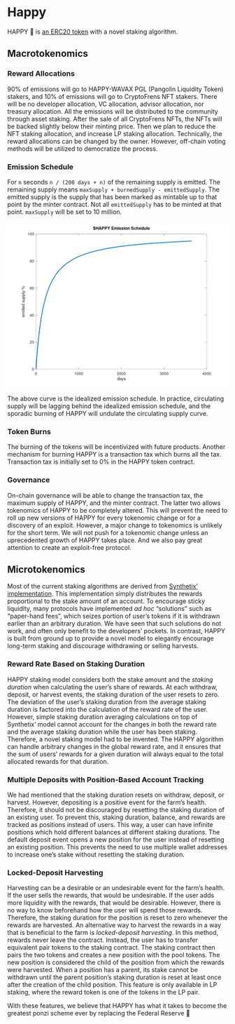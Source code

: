 # Happy

HAPPY 🐸 is [an ERC20 token](https://eips.ethereum.org/EIPS/eip-20) with a novel staking algorithm.

## Macrotokenomics

### Reward Allocations

90% of emissions will go to HAPPY-WAVAX PGL (Pangolin Liquidity Token) stakers, and
10% of emissions will go to CryptoFrens NFT stakers. There will be no developer allocation,
VC allocation, advisor allocation, nor treasury allocation. All the emissions will be
distributed to the community through asset staking. After the sale of all CryptoFrens
NFTs, the NFTs will be backed slightly below their minting price. Then we plan to
reduce the NFT staking allocation, and increase LP staking allocation. Technically,
the reward allocations can be changed by the owner. However, off-chain voting methods
will be utilized to democratize the process.

### Emission Schedule

For `n` seconds `n / (200 days + n)` of the remaining supply is emitted. The remaining
supply means `maxSupply + burnedSupply - emittedSupply`. The emitted supply is the supply
that has been marked as mintable up to that point by the minter contract. Not all
`emittedSupply` has to be minted at that point. `maxSupply` will be set to 10 million.

![Emission Schedule](images/happy-emission.png "Ideal emission schedule")

The above curve is the idealized emission schedule. In practice, circulating supply
will be lagging behind the idealized emission schedule, and the sporadic burning of
HAPPY will undulate the circulating supply curve.

### Token Burns

The burning of the tokens will be incentivized with future products. Another mechanism
for burning HAPPY is a transaction tax which burns all the tax. Transaction tax is
initially set to 0% in the HAPPY token contract.

### Governance

On-chain governance will be able to change the transaction tax, the maximum supply
of HAPPY, and the minter contract. The latter two allows tokenomics of HAPPY to be
completely altered. This will prevent the need to roll up new versions of HAPPY for
every tokenomic change or for a discovery of an exploit. However, a major change to
tokenomics is unlikely for the short term. We will not push for a tokenomic change
unless an uprecedented growth of HAPPY takes place. And we also pay great attention to
create an exploit-free protocol.

## Microtokenomics

Most of the current staking algorithms are derived from [Synthetix’ implementation](https://github.com/Synthetixio/synthetix/blob/v2.54.0/contracts/StakingRewards.sol).
This implementation simply distributes the rewards proportional to the stake amount of
an account. To encourage sticky liquidity, many protocols have implemented *ad hoc*
“solutions” such as “paper-hand fees”, which seizes portion of user’s tokens if it is
withdrawn earlier than an arbitrary duration. We have seen that such solutions do not
work, and often only benefit to the developers’ pockets. In contrast, HAPPY is built
from ground up to provide a novel model to elegantly encourage long-term staking and
discourage withdrawing or selling harvests.

### Reward Rate Based on Staking Duration

HAPPY staking model considers both the stake amount and the *staking duration* when
calculating the user’s share of rewards. At each withdraw, deposit, or harvest events,
the staking duration of the user resets to zero. The deviation of the user’s staking
duration from the average staking duration is factored into the calculation of the
reward rate of the user. However, simple staking duration averaging calculations on
top of Synthetix’ model cannot account for the changes in both the reward rate and
the average staking duration while the user has been staking. Therefore, a novel
staking model had to be invented. The HAPPY algorithm can handle arbitrary changes
in the global reward rate, and it ensures that the sum of users’ rewards for a given
duration will always equal to the total allocated rewards for that duration.

### Multiple Deposits with Position-Based Account Tracking

We had mentioned that the staking duration resets on withdraw, deposit, or harvest.
However, depositing is a positive event for the farm’s health. Therefore, it should
not be discouraged by resetting the staking duration of an existing user. To prevent
this, staking duration, balance, and rewards are tracked as positions instead of
users. This way, a user can have infinite positions which hold different balances at
different staking durations. The default deposit event opens a new position for the
user instead of resetting an existing position. This prevents the need to use multiple
wallet addresses to increase one’s stake without resetting the staking duration.

### Locked-Deposit Harvesting

Harvesting can be a desirable or an undesirable event for the farm’s health. If the
user sells the rewards, that would be undesirable. If the user adds more liquidity
with the rewards, that would be desirable. However, there is no way to know beforehand
how the user will spend those rewards. Therefore, the staking duration for the
position is reset to zero whenever the rewards are harvested. An alternative way
to harvest the rewards in a way that is beneficial to the farm is *locked-deposit harvesting*.
In this method, rewards never leave the contract. Instead, the user has
to transfer equivalent pair tokens to the staking contract. The staking contract then
pairs the two tokens and creates a new position with the pool tokens. The new position
is considered the child of the position from which the rewards were harvested. When
a position has a parent, its stake cannot be withdrawn until the parent position’s
staking duration is reset at least once after the creation of the child position. This
feature is only available in LP staking, where the reward token is one of the tokens
in the LP pair.

With these features, we believe that HAPPY has what it takes to become the greatest
ponzi scheme ever by replacing the Federal Reserve 🤡
